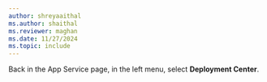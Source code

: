 ```yaml
---
author: shreyaaithal
ms.author: shaithal
ms.reviewer: maghan
ms.date: 11/27/2024
ms.topic: include
---
```


Back in the App Service page, in the left menu, select **Deployment Center**.

